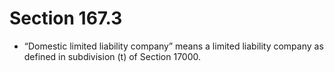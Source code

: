 # Section 167.3

- “Domestic limited liability company” means a limited liability company as defined in subdivision (t) of Section 17000.